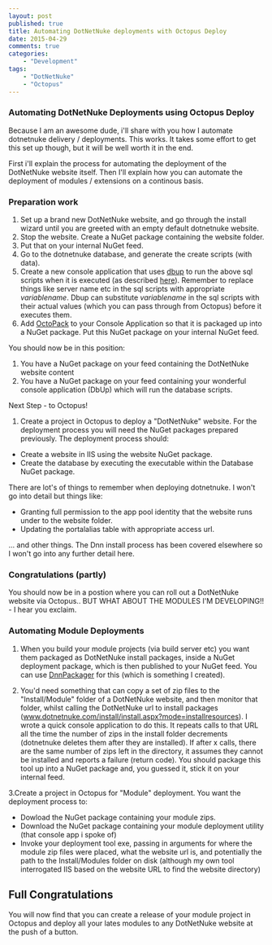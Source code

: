 ```yaml
---
layout: post
published: true
title: Automating DotNetNuke deployments with Octopus Deploy
date: 2015-04-29
comments: true
categories: 
    - "Development"
tags: 
    - "DotNetNuke"
    - "Octopus"
---
```


### Automating DotNetNuke Deployments using Octopus Deploy

Because I am an awesome dude, i'll share with you how I automate dotnetnuke delivery / deployments. This works. It takes some effort to get this set up though, but it will be well worth it in the end.

First i'll explain the process for automating the deployment of the DotNetNuke website itself. Then I'll explain how you can automate the deployment of modules / extensions on a continous basis.
<!--more-->
### Preparation work

1. Set up a brand new DotNetNuke website, and go through the install wizard until you are greeted with an empty default dotnetnuke website.
2. Stop the website. Create a NuGet package containing the website folder.
3. Put that on your internal NuGet feed.
4. Go to the dotnetnuke database, and generate the create scripts (with data).
5. Create a new console application that uses [dbup](http://dbup.github.io/) to run the above sql scripts when it is executed (as described [here](http://dbup.github.io/)). Remember to replace things like server name etc in the sql scripts with appropriate $variablename$. Dbup can substitute $variablename$ in the sql scripts with their actual values (which you can pass through from Octopus) before it executes them.
6. Add [OctoPack](http://docs.octopusdeploy.com/display/OD/Using+OctoPack) to your Console Application so that it is packaged up into a NuGet package. Put this NuGet package on your internal NuGet feed.

You should now be in this position:

1. You have a NuGet package on your feed containing the DotNetNuke website content 
2. You have a NuGet package on your feed containing your wonderful console application (DbUp) which will run the database scripts.

Next Step - to Octopus!

1. Create a project in Octopus to deploy a "DotNetNuke" website. For the deployment process you will need the NuGet packages prepared previously. The deployment process should:

  - Create a website in IIS using the website NuGet package.
  - Create the database by executing the executable within the Database NuGet package.

There are lot's of things to remember when deploying dotnetnuke. I won't go into detail but things like:

  - Granting full permission to the app pool identity that the website runs under to the website folder.
  - Updating the portalalias table with appropriate access url.

... and other things. The Dnn install process has been covered elsewhere so I won't go into any further detail here.

### Congratulations (partly)

You should now be in a postion where you can roll out a DotNetNuke website via Octopus.. BUT WHAT ABOUT THE MODULES I'M DEVELOPING!! - I hear you exclaim.

### Automating Module Deployments

1. When you build your module projects (via build server etc) you want them packaged as DotNetNuke install packages, inside a NuGet deployment package, which is then published to your NuGet feed. You can use [DnnPackager](https://github.com/dazinator/DnnPackager) for this (which is something I created).

2. You'd need something that can copy a set of zip files to the "Install/Module" folder of a DotNetNuke website, and then monitor that folder, whilst calling the DotNetNuke url to install packages (www.dotnetnuke.com/install/install.aspx?mode=installresources). I wrote a quick console application to do this. It repeats calls to that URL all the time the number of zips in the install folder decrements (dotnetnuke deletes them after they are installed). If after x calls, there are the same number of zips left in the directory, it assumes they cannot be installed and reports a failure (return code).
You should package this tool up into a NuGet package and, you guessed it, stick it on your internal feed.

3.Create a project in Octopus for "Module" deployment. You want the deployment process to:

  - Dowload the NuGet package containing your module zips.
  - Download the NuGet package containing your module deployment utility (that console app i spoke of)
  - Invoke your deployment tool exe, passing in arguments for where the module zip files were placed, what the website url is, and potentially the path to the Install/Modules folder on disk (although my own tool interrogated IIS based on the website URL to find the website directory)
  
 ## Full Congratulations
 
 You will now find that you can create a release of your module project in Octopus and deploy all your lates modules to any DotNetNuke website at the push of a button.